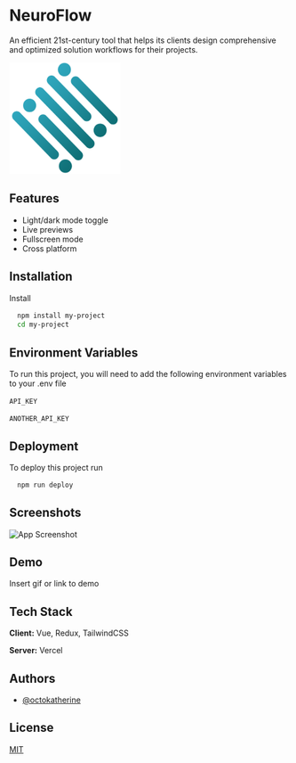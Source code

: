 # NeuroFlow

An efficient 21st-century tool that helps its clients design comprehensive and optimized solution workflows for their projects.

<img src=https://github.com/TalalMajeed/NeuroFlow-AI/blob/master/NeuroFlow/static/assets/logo-BNZQ-ew0.png alt=Logo height=200 width=200 />




## Features

- Light/dark mode toggle
- Live previews
- Fullscreen mode
- Cross platform


## Installation

Install 

```bash
  npm install my-project
  cd my-project
```
    
## Environment Variables

To run this project, you will need to add the following environment variables to your .env file

`API_KEY`

`ANOTHER_API_KEY`


## Deployment

To deploy this project run

```bash
  npm run deploy
```


## Screenshots

![App Screenshot](https://via.placeholder.com/468x300?text=App+Screenshot+Here)

## Demo

Insert gif or link to demo


## Tech Stack

**Client:** Vue, Redux, TailwindCSS

**Server:** Vercel


## Authors

- [@octokatherine](https://www.github.com/octokatherine)


## License

[MIT](https://choosealicense.com/licenses/mit/)
